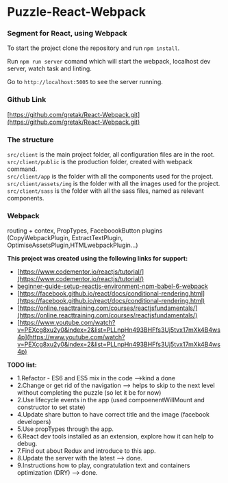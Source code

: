 # Puzzle-React-Webpack
### Segment for React, using Webpack


To start the project clone the repository and run ```npm install```.

Run ```npm run server``` comand which will start the webpack, localhost dev server, watch task and linting.

Go to ```http://localhost:5005``` to see the server running.

### Github Link
[https://github.com/gretak/React-Webpack.git](https://github.com/gretak/React-Webpack.git)

### The structure
```src/client``` is the main project folder, all configuration files are in the root. <br />
```src/client/public``` is the production folder, created with webpack command.<br />
```src/client/app``` is the folder with all the components used for the project.<br />
```src/client/assets/img``` is the folder with all the images used for the project.<br />
```src/client/sass``` is the folder with all the sass files, named as relevant components.<br />


### Webpack
 routing + contex, PropTypes, FaceboookButton
 plugins (CopyWebpackPlugin, ExtractTextPlugin, OptimiseAssetsPlugin,HTMLwebpackPlugin...)


**This project was created using the following links for support:**
- [https://www.codementor.io/reactjs/tutorial/](https://www.codementor.io/reactjs/tutorial/)
- [beginner-guide-setup-reactjs-environment-npm-babel-6-webpack](beginner-guide-setup-reactjs-environment-npm-babel-6-webpack)
- [https://facebook.github.io/react/docs/conditional-rendering.html](https://facebook.github.io/react/docs/conditional-rendering.html)
- [https://online.reacttraining.com/courses/reactjsfundamentals/](https://online.reacttraining.com/courses/reactjsfundamentals/)
- [https://www.youtube.com/watch?v=PEXcg8xu2y0&index=2&list=PLLnpHn493BHFfs3Uj5tvx17mXk4B4ws4p](https://www.youtube.com/watch?v=PEXcg8xu2y0&index=2&list=PLLnpHn493BHFfs3Uj5tvx17mXk4B4ws4p)


**TODO list:**
- 1.Refactor - ES6 and ES5 mix in the code -->kind a done
- 2.Change or get rid of the navigation --> helps to skip to the next level without completing the puzzle (so let it be for now)
- 2.Use lifecycle events in the app (used compoenentWillMount and constructor to set state)
- 4.Update share button to have correct title and the image (facebook developers)
- 5.Use propTypes through the app.
- 6.React dev tools installed as an extension, explore how it can help to debug.
- 7.Find out about Redux and introduce to this app.
- 8.Update the server with the latest --> done.
- 9.Instructions how to play, congratulation text and containers optimization (DRY) --> done.



